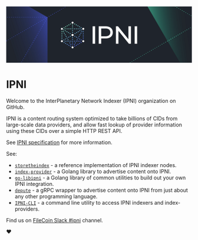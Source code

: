 ![banner](https://raw.githubusercontent.com/ipni/.github/main/profile/banner.png)

# IPNI
Welcome to the InterPlanetary Network Indexer (IPNI) organization on GitHub.

IPNI is a content routing system optimized to take billions of CIDs from large-scale data providers, and allow fast lookup of provider information using these CIDs over a simple HTTP REST API.

See [IPNI specification](https://github.com/ipni/specs/blob/main/IPNI.md) for more information.

See:
 * [`storetheindex`](https://github.com/ipni/storetheindex) - a reference implementation of IPNI indexer nodes.
 * [`index-provider`](https://github.com/ipni/index-provider) - a Golang library to advertise content onto IPNI.
 * [`go-libipni`](https://github.com/ipni/go-libipni) - a Golang library of common utilities to build out your own IPNI integration.
 * [`depute`](https://github.com/ipni/depute) - a gRPC wrapper to advertise content onto IPNI from just about any other programming language.
 * [`IPNI-CLI`](https://github.com/ipni/ipni-cli) - a command line utility to access IPNI indexers and index-providers.
 
Find us on [FileCoin Slack #ipni](https://filecoinproject.slack.com/archives/C02T827T9N0) channel.

:heart: 
